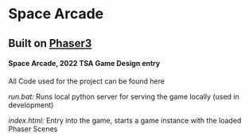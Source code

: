 # Space Arcade
## Built on [Phaser3](https://phaser.io/)

#### Space Arcade, 2022 TSA Game Design entry

All Code used for the project can be found here

*run.bat:* Runs local python server for serving the game locally (used in development)

*index.html:* Entry into the game, starts a game instance with the loaded Phaser Scenes
